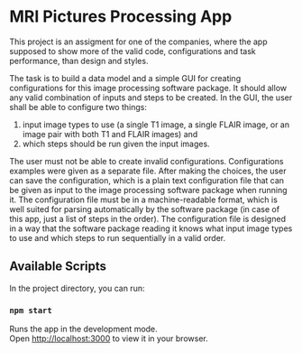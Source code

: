 # MRI Pictures Processing App

This project is an assigment for one of the companies, where the app supposed to show more of the valid code, configurations and task performance, than design and styles.

The task is to build a data model and a simple GUI for creating configurations for this image processing software package. It should allow any valid combination of inputs and steps to be created. In the GUI, the user shall be able to configure two things:

1. input image types to use (a single T1 image, a single FLAIR image, or an image pair with both T1 and FLAIR images) and
2. which steps should be run given the input images.
 

The user must not be able to create invalid configurations. Configurations examples were given as a separate file. After making the choices, the user can save the configuration, which is a plain text configuration file that can be given as input to the image processing software package when running it. The configuration file must be in a machine-readable format, which is well suited for parsing automatically by the software package (in case of this app, just a list of steps in the order). The configuration file is designed in a way that the software package reading it knows what input image types to use and which steps to run sequentially in a valid order.

## Available Scripts

In the project directory, you can run:

### `npm start`

Runs the app in the development mode.\
Open [http://localhost:3000](http://localhost:3000) to view it in your browser.